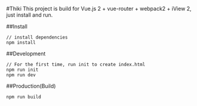 #Thiki 
This project is build for Vue.js 2 + vue-router + webpack2 + iView 2, just install and run.

##Install
```
// install dependencies
npm install
```

##Development
```
// For the first time, run init to create index.html
npm run init
npm run dev
```

##Production(Build)
```
npm run build
```
